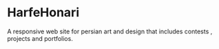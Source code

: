 # HarfeHonari
A responsive web site for persian art and design that includes contests , projects and portfolios.
